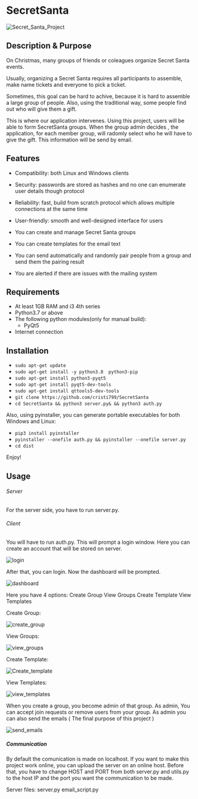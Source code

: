 # SecretSanta

![Secret_Santa_Project](https://user-images.githubusercontent.com/47899873/80345500-dd145280-8871-11ea-99ac-b83794ea6d8a.jpg)

## Description & Purpose

On Christmas, many groups of friends or coleagues organize Secret Santa events.

Usually, organizing a Secret Santa requires all participants to assemble, make name tickets and everyone to pick a ticket.

Sometimes, this goal can be hard to achive, because it is hard to assemble a large group of people.
Also, using the traditional way, some people find out who will give them a gift.

This is where our application intervenes.
Using this project, users will be able to form SecretSanta groups. 
When the group admin decides , the application, for each member group, will radomly select who he will have to give the gift.
This information will be send by email.


## Features

- Compatibility: both Linux and Windows clients
- Security: passwords are stored as hashes and no one can enumerate user details though protocol
- Reliability: fast, build from scratch protocol which allows multiple connections at the same time
- User-friendly: smooth and well-designed interface for users


- You can create and manage Secret Santa groups
- You can create templates for the email text
- You can send automatically and randomly pair people from a group and send them the pairing result
- You are alerted if there are issues with the mailing system

## Requirements

- At least 1GB RAM and i3 4th series
- Python3.7 or above
- The following python modules(only for manual build):
	- PyQt5
- Internet connection

## Installation

- `sudo apt-get update`
- `sudo apt-get install -y python3.8  python3-pip`
- `sudo apt-get install python3-pyqt5`
- `sudo apt-get install pyqt5-dev-tools`
- `sudo apt-get install qttools5-dev-tools`
- `git clone https://github.com/cristi799/SecretSanta`
- `cd SecretSanta && python3 server.py& && python3 auth.py`

Also, using pyinstaller, you can generate portable executables for both Windows and Linux:
- `pip3 install pyinstaller`
- `pyinstaller --onefile auth.py && pyinstaller --onefile server.py`
- `cd dist`
	
Enjoy!
	
## Usage

###### Server
For the server side, you have to run server.py.

###### Client
You will have to run auth.py.
This will prompt a login window.
Here you can create an account that will be stored on server.

![login](https://user-images.githubusercontent.com/47899873/80350739-da1d6000-8879-11ea-9582-bc60324b41db.png)


After that, you can login. Now the dashboard will be prompted.

![dashboard](https://user-images.githubusercontent.com/47899873/80350899-15b82a00-887a-11ea-842c-9774fb095f9b.png)

Here you have 4 options:
	Create Group
	View Groups
	Create Template
	View Templates

Create Group: 

![create_group](https://user-images.githubusercontent.com/47899873/80351035-53b54e00-887a-11ea-99bb-51ba4276ee47.png)

View Groups:

![view_groups](https://user-images.githubusercontent.com/47899873/80351070-5fa11000-887a-11ea-98d3-d0b70edde5d1.png)

Create Template:


![Create_template](https://user-images.githubusercontent.com/47899873/80351177-8e1eeb00-887a-11ea-8c1a-a725cd27f6ce.png)

View Templates:

![view_templates](https://user-images.githubusercontent.com/47899873/80351234-a5f66f00-887a-11ea-8e67-b56fc9b9723a.png)

When you create a group, you become admin of that group.
As admin, You can accept join requests or remove users from your group.
As admin you can also send the emails ( The final purpose of this project )

![send_emails](https://user-images.githubusercontent.com/47899873/80351418-f40b7280-887a-11ea-81cd-769d7cfc5b1e.png)


##### Communication

By default the comunication is made on localhost.
If you want to make this project work online, you can upload the server on an online host.
Before that, you have to change HOST and PORT from both server.py and utils.py to the host IP and the port you want the communication to be made.

Server files:
	server.py
	email_script.py
